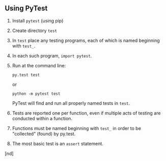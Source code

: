 ## Using PyTest

 1. Install `pytest` (using pip)
 1. Create directory `test`
 1. In `test` place any testing programs, each of which is named beginning with `test_`.
 1. In each such program, `import pytest`.
 1. Run at the command line:
 
        py.test test

    or
    
        python -m pytest test
    
    PyTest will find and run all properly named tests in `test`.

 1. Tests are reported one per function, even if multiple acts of testing are conducted within a function.
 2. Functions must be named beginning with `test_` in order to be "collected" (found) by py.test.
 1. The most basic test is an `assert` statement.

[nd]
